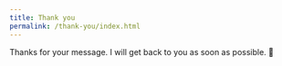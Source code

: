 ```yaml
---
title: Thank you
permalink: /thank-you/index.html
---
```

Thanks for your message. I will get back to you as soon as possible. 🙂